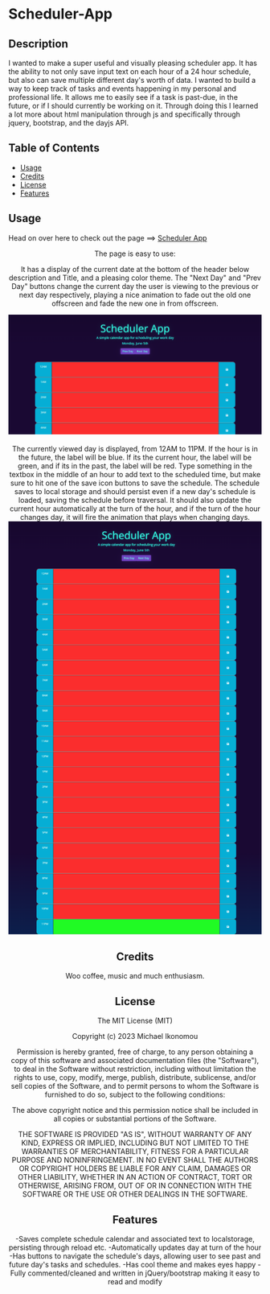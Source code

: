 # Scheduler-App
## Description

I wanted to make a super useful and visually pleasing scheduler app. It has the ability to not only save input text on each hour of a 24 hour schedule, but also can save multiple different day's worth of data. I wanted to build a way to keep track of tasks and events happening in my personal and professional life. It allows me to easily see if a task is past-due, in the future, or if I should currently be working on it. Through doing this I learned a lot more about html manipulation through js and specifically through jquery, bootstrap, and the dayjs API.

## Table of Contents

- [Usage](#usage)
- [Credits](#credits)
- [License](#license)
- [Features](#features)

## Usage

Head on over here to check out the page ==> [Scheduler App](https://ikonicres.github.io/Scheduler-App/)    <center>
The page is easy to use:  <center>

It has a display of the current date at the bottom of the header below description and Title, and a pleasing color theme. The "Next Day" and "Prev Day" buttons change the current day the user is viewing to the previous or next day respectively, playing a nice animation to fade out the old one offscreen and fade the new one in from offscreen.  <center>
![Top of page preview](./assets/images/preview-top.png)<center>  
The currently viewed day is displayed, from 12AM to 11PM. If the hour is in the future, the label will be blue. If its the current hour, the label will be green, and if its in the past, the label will be red. Type something in the textbox in the middle of an hour to add text to the scheduled time, but make sure to hit one of the save icon buttons to save the schedule. The schedule saves to local storage and should persist even if a new day's schedule is loaded, saving the schedule before traversal. It should also update the current hour automatically at the turn of the hour, and if the turn of the hour changes day, it will fire the animation that plays when changing days.   
![Quiz Questions](./assets/images/preview.png)<center>  

## Credits

Woo coffee, music and much enthusiasm.

## License

The MIT License (MIT)

Copyright (c) 2023 Michael Ikonomou

Permission is hereby granted, free of charge, to any person obtaining a copy of this software and associated documentation files (the "Software"), to deal in the Software without restriction, including without limitation the rights to use, copy, modify, merge, publish, distribute, sublicense, and/or sell copies of the Software, and to permit persons to whom the Software is furnished to do so, subject to the following conditions:

The above copyright notice and this permission notice shall be included in all copies or substantial portions of the Software.

THE SOFTWARE IS PROVIDED "AS IS", WITHOUT WARRANTY OF ANY KIND, EXPRESS OR IMPLIED, INCLUDING BUT NOT LIMITED TO THE WARRANTIES OF MERCHANTABILITY, FITNESS FOR A PARTICULAR PURPOSE AND NONINFRINGEMENT. IN NO EVENT SHALL THE AUTHORS OR COPYRIGHT HOLDERS BE LIABLE FOR ANY CLAIM, DAMAGES OR OTHER LIABILITY, WHETHER IN AN ACTION OF CONTRACT, TORT OR OTHERWISE, ARISING FROM, OUT OF OR IN CONNECTION WITH THE SOFTWARE OR THE USE OR OTHER DEALINGS IN THE SOFTWARE.


## Features

-Saves complete schedule calendar and associated text to localstorage, persisting through reload etc.
-Automatically updates day at turn of the hour
-Has buttons to navigate the schedule's days, allowing user to see past and future day's tasks and schedules.
-Has cool theme and makes eyes happy
-Fully commented/cleaned and written in jQuery/bootstrap making it easy to read and modify
